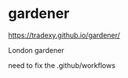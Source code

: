 # gardener

https://tradexy.github.io/gardener/
 
London gardener

need to fix the .github/workflows
